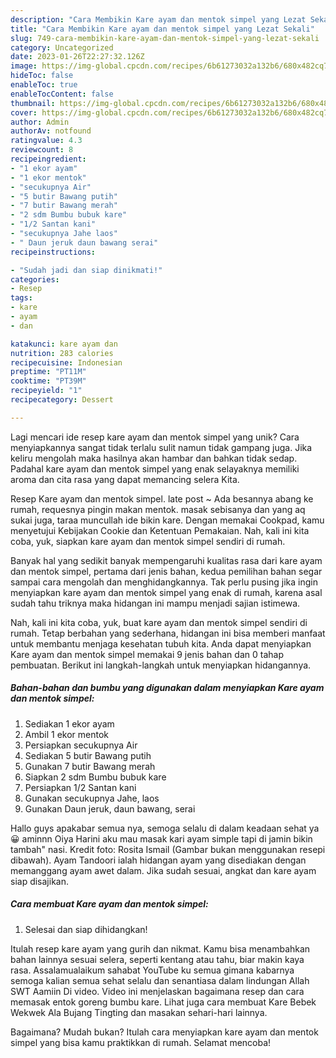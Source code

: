 ```yaml
---
description: "Cara Membikin Kare ayam dan mentok simpel yang Lezat Sekali"
title: "Cara Membikin Kare ayam dan mentok simpel yang Lezat Sekali"
slug: 749-cara-membikin-kare-ayam-dan-mentok-simpel-yang-lezat-sekali
category: Uncategorized
date: 2023-01-26T22:27:32.126Z
image: https://img-global.cpcdn.com/recipes/6b61273032a132b6/680x482cq70/kare-ayam-dan-mentok-simpel-foto-resep-utama.jpg
hideToc: false
enableToc: true
enableTocContent: false
thumbnail: https://img-global.cpcdn.com/recipes/6b61273032a132b6/680x482cq70/kare-ayam-dan-mentok-simpel-foto-resep-utama.jpg
cover: https://img-global.cpcdn.com/recipes/6b61273032a132b6/680x482cq70/kare-ayam-dan-mentok-simpel-foto-resep-utama.jpg
author: Admin
authorAv: notfound
ratingvalue: 4.3
reviewcount: 8
recipeingredient:
- "1 ekor ayam"
- "1 ekor mentok"
- "secukupnya Air"
- "5 butir Bawang putih"
- "7 butir Bawang merah"
- "2 sdm Bumbu bubuk kare"
- "1/2 Santan kani"
- "secukupnya Jahe laos"
- " Daun jeruk daun bawang serai"
recipeinstructions:

- "Sudah jadi dan siap dinikmati!"
categories:
- Resep
tags:
- kare
- ayam
- dan

katakunci: kare ayam dan 
nutrition: 283 calories
recipecuisine: Indonesian
preptime: "PT11M"
cooktime: "PT39M"
recipeyield: "1"
recipecategory: Dessert

---
```





Lagi mencari ide resep kare ayam dan mentok simpel yang unik? Cara menyiapkannya sangat tidak terlalu sulit namun tidak gampang juga. Jika keliru mengolah maka hasilnya akan hambar dan bahkan tidak sedap. Padahal kare ayam dan mentok simpel yang enak selayaknya memiliki aroma dan cita rasa yang dapat memancing selera Kita.





Resep Kare ayam dan mentok simpel. late post ~ Ada besannya abang ke rumah, requesnya pingin makan mentok. masak sebisanya dan yang aq sukai juga, taraa muncullah ide bikin kare. Dengan memakai Cookpad, kamu menyetujui Kebijakan Cookie dan Ketentuan Pemakaian. Nah, kali ini kita coba, yuk, siapkan kare ayam dan mentok simpel sendiri di rumah.

Banyak hal yang sedikit banyak mempengaruhi kualitas rasa dari kare ayam dan mentok simpel, pertama dari jenis bahan, kedua pemilihan bahan segar sampai cara mengolah dan menghidangkannya. Tak perlu pusing jika ingin menyiapkan kare ayam dan mentok simpel yang enak di rumah, karena asal sudah tahu triknya maka hidangan ini mampu menjadi sajian istimewa.






Nah, kali ini kita coba, yuk, buat kare ayam dan mentok simpel sendiri di rumah. Tetap berbahan yang sederhana, hidangan ini bisa memberi manfaat untuk membantu menjaga kesehatan tubuh kita. Anda dapat menyiapkan Kare ayam dan mentok simpel memakai 9 jenis bahan dan 0 tahap pembuatan. Berikut ini langkah-langkah untuk menyiapkan hidangannya.

<!--inarticleads1-->

##### Bahan-bahan dan bumbu yang digunakan dalam menyiapkan Kare ayam dan mentok simpel:

1. Sediakan 1 ekor ayam
1. Ambil 1 ekor mentok
1. Persiapkan secukupnya Air
1. Sediakan 5 butir Bawang putih
1. Gunakan 7 butir Bawang merah
1. Siapkan 2 sdm Bumbu bubuk kare
1. Persiapkan 1/2 Santan kani
1. Gunakan secukupnya Jahe, laos
1. Gunakan  Daun jeruk, daun bawang, serai


Hallo guys apakabar semua nya, semoga selalu di dalam keadaan sehat ya 😀 aminnn Oiya Harini aku mau masak kari ayam simple tapi di jamin bikin tambah&#34; nasi. Kredit foto: Rosita Ismail (Gambar bukan menggunakan resepi dibawah). Ayam Tandoori ialah hidangan ayam yang disediakan dengan memanggang ayam awet dalam. Jika sudah sesuai, angkat dan kare ayam siap disajikan. 

<!--inarticleads2-->

##### Cara membuat Kare ayam dan mentok simpel:


1. Selesai dan siap dihidangkan!

Itulah resep kare ayam yang gurih dan nikmat. Kamu bisa menambahkan bahan lainnya sesuai selera, seperti kentang atau tahu, biar makin kaya rasa. Assalamualaikum sahabat YouTube ku semua gimana kabarnya semoga kalian semua sehat selalu dan senantiasa dalam lindungan Allah SWT Aamiin Di video. Video ini menjelaskan bagaimana resep dan cara memasak entok goreng bumbu kare. Lihat juga cara membuat Kare Bebek Wekwek Ala Bujang Tingting dan masakan sehari-hari lainnya. 

Bagaimana? Mudah bukan? Itulah cara menyiapkan kare ayam dan mentok simpel yang bisa kamu praktikkan di rumah. Selamat mencoba!
